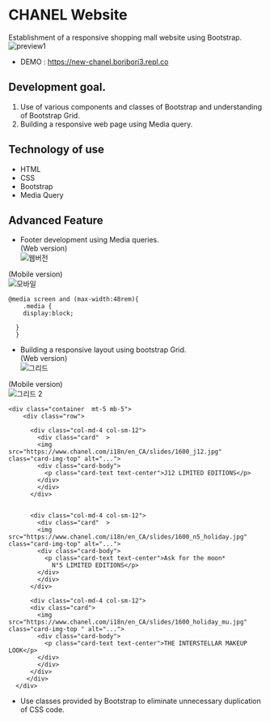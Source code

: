 # CHANEL Website
Establishment of a responsive shopping mall website using Bootstrap.
![preview1](https://user-images.githubusercontent.com/87357349/142412421-a22fa89a-54fb-4f39-a69f-40f0f7591de1.jpg)
* DEMO : https://new-chanel.boribori3.repl.co
## Development goal.
1. Use of various components and classes of Bootstrap and understanding of Bootstrap Grid.
2. Building a responsive web page using Media query.
## Technology of use
* HTML
* CSS
* Bootstrap
* Media Query
## Advanced Feature
* Footer development using Media queries.   
(Web version)    
![웹버전](https://user-images.githubusercontent.com/87357349/142416322-e309cb9c-9854-45ef-acfc-7e68aee7c8c5.JPG)

(Mobile version)    
![모바일](https://user-images.githubusercontent.com/87357349/142416302-8c41145e-1141-400a-85f4-27a1884e4695.JPG)   
```
@media screen and (max-width:48rem){
    .media {
    display:block;

  }
  }
```


   
* Building a responsive layout using bootstrap Grid.   
(Web version)    
![그리드](https://user-images.githubusercontent.com/87357349/142416866-95549c04-271b-4854-91e8-384590614937.JPG)

(Mobile version)    
![그리드 2](https://user-images.githubusercontent.com/87357349/142416898-6d94f1fc-f64a-46f9-ae6e-2ab036ea081f.JPG)
```
<div class="container  mt-5 mb-5">
    <div class="row">

      <div class="col-md-4 col-sm-12">
        <div class="card"  >
        <img src="https://www.chanel.com/i18n/en_CA/slides/1600_j12.jpg" class="card-img-top" alt="...">
        <div class="card-body">
          <p class="card-text text-center">J12 LIMITED EDITIONS</p>
        </div>
        </div>
      </div>


      <div class="col-md-4 col-sm-12">
        <div class="card"  >
        <img src="https://www.chanel.com/i18n/en_CA/slides/1600_n5_holiday.jpg" class="card-img-top" alt="...">
        <div class="card-body">
          <p class="card-text text-center">Ask for the moon*
            N°5 LIMITED EDITIONS</p>
        </div>
        </div>
      </div>

      <div class="col-md-4 col-sm-12">
      <div class="card">
        <img src="https://www.chanel.com/i18n/en_CA/slides/1600_holiday_mu.jpg"  class="card-img-top " alt="...">
        <div class="card-body">
          <p class="card-text text-center">THE INTERSTELLAR MAKEUP LOOK</p>
        </div>
        </div>
      </div>
     </div>
  </div>
  ```
 * Use classes provided by Bootstrap to eliminate unnecessary duplication of CSS code.   
 
 
